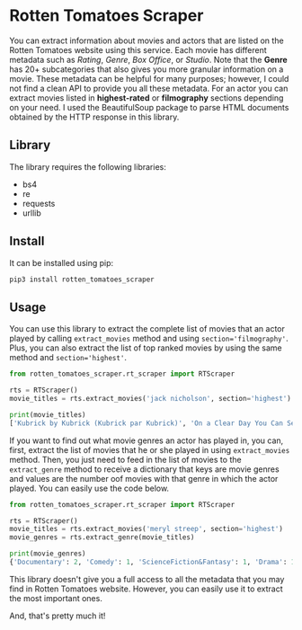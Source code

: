 # Rotten Tomatoes Scraper 

You can extract information about movies and actors that are listed on the Rotten Tomatoes website using this service. 
Each movie has different metadata such as *Rating*, *Genre*, *Box Office*, or *Studio*. Note that the **Genre** 
has 20+ subcategories that also gives you more granular information on a movie. These metadata can be helpful for many 
purposes; however, I could not find a clean API to provide you all these metadata. For an actor you can extract movies 
listed in **highest-rated** or **filmography** sections depending on your need. I used the BeautifulSoup 
package to parse HTML documents obtained by the HTTP response in this library. 


## Library
The library requires the following libraries:

* bs4
* re
* requests
* urllib

## Install

It can be installed using pip:
```python
pip3 install rotten_tomatoes_scraper
```

## Usage
You can use this library to extract the complete list of movies that an actor played by calling `extract_movies` method
and using `section='filmography'`. Plus, you can also extract the list of top ranked movies by using the same method and
`section='highest'`. 

```python
from rotten_tomatoes_scraper.rt_scraper import RTScraper

rts = RTScraper()
movie_titles = rts.extract_movies('jack nicholson', section='highest')

print(movie_titles)
['Kubrick by Kubrick (Kubrick par Kubrick)', 'On a Clear Day You Can See Forever', 'The Shooting']
```

If you want to find out what movie genres an actor has played in, you can, first, extract the list of movies that he or 
she played in using `extract_movies` method. Then, you just need to feed in the list of movies to the `extract_genre` 
method to receive a dictionary that keys are movie genres and values are the number oof movies with that genre in which 
the actor played. You can easily use the code below.

```python
from rotten_tomatoes_scraper.rt_scraper import RTScraper

rts = RTScraper()
movie_titles = rts.extract_movies('meryl streep', section='highest')
movie_genres = rts.extract_genre(movie_titles)

print(movie_genres)
{'Documentary': 2, 'Comedy': 1, 'ScienceFiction&Fantasy': 1, 'Drama': 1, 'Romance': 1}
```

This library doesn't give you a full access to all the metadata that you may find in Rotten Tomatoes website. However,
you can easily use it to extract the most important ones.

And, that's pretty much it!

